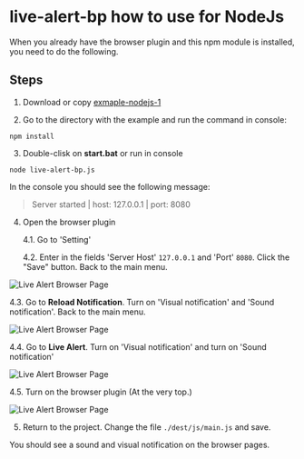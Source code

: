 # live-alert-bp how to use for NodeJs

When you already have the browser plugin and this npm module is installed, you need to do the following.

## Steps
1. Download or copy [exmaple-nodejs-1](https://github.com/semiromid/live-alert-bp/tree/master/documentation/examples/nodejs/1)

2. Go to the directory with the example and run the command in console: 

```shell
npm install
```

3. Double-clisk on **start.bat** or run in console 

```shell
node live-alert-bp.js
```
In the console you should see the following message:

> Server started | host: 127.0.0.1 | port: 8080

4. Open the browser plugin

   4.1. Go to 'Setting'
   
   4.2. Enter in the fields 'Server Host' `127.0.0.1` and 'Port' `8080`. Click the "Save" button. Back to the main menu.

![Live Alert Browser Page](https://raw.githubusercontent.com/semiromid/live-alert-bp/master/documentation/img/live-alert-browser-page-1.png)

   4.3. Go to **Reload Notification**. Turn on 'Visual notification' and 'Sound notification'. Back to the main menu.
 
 ![Live Alert Browser Page](https://raw.githubusercontent.com/semiromid/live-alert-bp/master/documentation/img/live-alert-browser-page-2.png)
 
   4.4. Go to **Live Alert**. Turn on 'Visual notification' and turn on 'Sound notification'

 ![Live Alert Browser Page](https://raw.githubusercontent.com/semiromid/live-alert-bp/master/documentation/img/live-alert-browser-page-4.png)

   4.5. Turn on the browser plugin (At the very top.)

 ![Live Alert Browser Page](https://raw.githubusercontent.com/semiromid/live-alert-bp/master/documentation/img/live-alert-browser-page-3.png)

5. Return to the project. Change the file `./dest/js/main.js` and save.

You should see a sound and visual notification on the browser pages.

